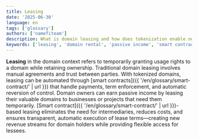 ```yaml
---
title: Leasing
date: '2025-06-30'
language: en
tags: ['glossary']
authors: ['namefiteam']
description: What is domain leasing and how does tokenization enable new leasing models?
keywords: ['leasing', 'domain rental', 'passive income', 'smart contract leasing', 'automated payments']
---
```


**Leasing** in the domain context refers to temporarily granting usage rights to a domain while retaining ownership. Traditional domain leasing involves manual agreements and trust between parties. With tokenized domains, leasing can be automated through [smart contracts]({{ '/en/glossary/smart-contract/' | url }}) that handle payments, term enforcement, and automatic reversion of control. Domain owners can earn passive income by leasing their valuable domains to businesses or projects that need them temporarily. [Smart contract]({{ '/en/glossary/smart-contract/' | url }})-based leasing eliminates the need for intermediaries, reduces costs, and ensures transparent, automatic execution of lease terms—creating new revenue streams for domain holders while providing flexible access for lessees.